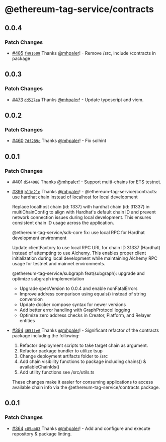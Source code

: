 # @ethereum-tag-service/contracts

## 0.0.4

### Patch Changes

- [#485](https://github.com/ethereum-tag-service/ets/pull/485) [`f491609`](https://github.com/ethereum-tag-service/ets/commit/f491609cb03e756eb4d5b567f30e1d98f11fc64c) Thanks [@mhpaler](https://github.com/mhpaler)! - Remove /src, include /contracts in package

## 0.0.3

### Patch Changes

- [#473](https://github.com/ethereum-tag-service/ets/pull/473) [`dd527ea`](https://github.com/ethereum-tag-service/ets/commit/dd527ea061686107510492dcedf7ea2a2555a18c) Thanks [@mhpaler](https://github.com/mhpaler)! - Update typescript and viem.

## 0.0.2

### Patch Changes

- [#460](https://github.com/ethereum-tag-service/ets/pull/460) [`7df289c`](https://github.com/ethereum-tag-service/ets/commit/7df289c25cadc9cc7cea9a3b56d13d7896f26c67) Thanks [@mhpaler](https://github.com/mhpaler)! - Fix solhint

## 0.0.1

### Patch Changes

- [#401](https://github.com/ethereum-tag-service/ets/pull/401) [`d544088`](https://github.com/ethereum-tag-service/ets/commit/d544088664ac78424d290ee417c85dd9bf205749) Thanks [@mhpaler](https://github.com/mhpaler)! - Support multi-chains for ETS testnet.

- [#396](https://github.com/ethereum-tag-service/ets/pull/396) [`b11d21e`](https://github.com/ethereum-tag-service/ets/commit/b11d21ea8ede9938442165da29550dfef405a658) Thanks [@mhpaler](https://github.com/mhpaler)! - @ethereum-tag-service/contracts: use hardhat chain instead of localhost for local development

    Replace localhost chain (id: 1337) with hardhat chain (id: 31337) in multiChainConfig
    to align with Hardhat's default chain ID and prevent network connection issues during
    local development. This ensures consistent chain ID usage across the application.

    @ethereum-tag-service/sdk-core fix: use local RPC for Hardhat development environment

    Update clientFactory to use local RPC URL for chain ID 31337 (Hardhat) instead of
    attempting to use Alchemy. This enables proper client initialization during local
    development while maintaining Alchemy RPC usage for testnet and mainnet environments.

    @ethereum-tag-service/subgraph feat(subgraph): upgrade and optimize subgraph implementation

    - Upgrade specVersion to 0.0.4 and enable nonFatalErrors
    - Improve address comparison using equals() instead of string conversion
    - Update docker compose syntax for newer versions
    - Add better error handling with GraphProtocol logging
    - Optimize zero address checks in Creator, Platform, and Relayer entities

- [#394](https://github.com/ethereum-tag-service/ets/pull/394) [`465ffe6`](https://github.com/ethereum-tag-service/ets/commit/465ffe6a5d99a469e770d5118e231eccf3faa86f) Thanks [@mhpaler](https://github.com/mhpaler)! - Significant refactor of the contracts package including the following:

    1. Refactor deployment scripts to take target chain as argument.
    2. Refactor package bundler to utilize tsup
    3. Change deployment artifacts folder to /src
    4. Add chain visibility functions to package including chains() & availableChainIds()
    5. Add utility functions see /src/utils.ts

    These changes make it easier for consuming applications to access available chain info via the @ethereum-tag-service/contracts package.

## 0.0.1

### Patch Changes

- [#364](https://github.com/ethereum-tag-service/ets/pull/364) [`c85ab03`](https://github.com/ethereum-tag-service/ets/commit/c85ab033adbff506a27e0c747da01a0ac53e9f59) Thanks [@mhpaler](https://github.com/mhpaler)! - Add and configure and execute repository & package linting.

